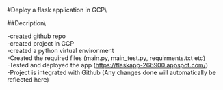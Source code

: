 #Deploy a flask application in GCP\

##Decription\

-created github repo\
-created project in GCP\
-created a python virtual environment\
-Created the required files (main.py, main_test.py, requirments.txt etc)\
-Tested and deployed the app (https://flaskapp-266900.appspot.com/)\
-Project is integrated with Github (Any changes done will automatically be reflected here)
